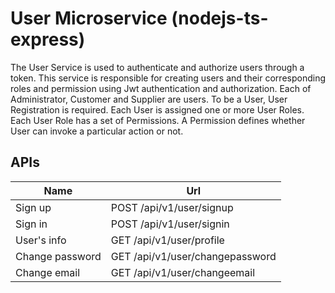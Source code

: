 # User Microservice (nodejs-ts-express)

The User Service is used to authenticate and authorize users through a token. This service is
responsible for creating users and their corresponding roles and permission using Jwt
authentication and authorization. Each of Administrator, Customer and Supplier are users.
To be a User, User Registration is required. Each User is assigned one or more User Roles. Each
User Role has a set of Permissions. A Permission defines whether User can invoke a particular
action or not.

## APIs

| Name            | Url                             |
| --------------- | ------------------------------- |
| Sign up         | POST /api/v1/user/signup        |
| Sign in         | POST /api/v1/user/signin        |
| User's info     | GET /api/v1/user/profile        |
| Change password | GET /api/v1/user/changepassword |
| Change email    | GET /api/v1/user/changeemail    |
